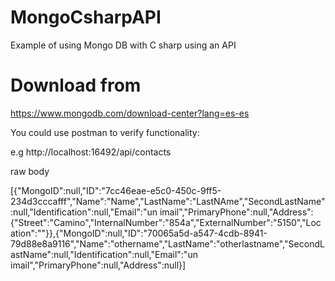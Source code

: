 # MongoCsharpAPI
Example of using Mongo DB with C sharp using an API


# Download from
https://www.mongodb.com/download-center?lang=es-es

You could use postman to verify functionality:

e.g http://localhost:16492/api/contacts

raw body


[{"MongoID":null,"ID":"7cc46eae-e5c0-450c-9ff5-234d3cccafff","Name":"Name","LastName":"LastNAme","SecondLastName":null,"Identification":null,"Email":"un imail","PrimaryPhone":null,"Address":{"Street":"Camino","InternalNumber":"854a","ExternalNumber":"5150","Location":""}},{"MongoID":null,"ID":"70065a5d-a547-4cdb-8941-79d88e8a9116","Name":"othername","LastName":"otherlastname","SecondLastName":null,"Identification":null,"Email":"un imail","PrimaryPhone":null,"Address":null}]
